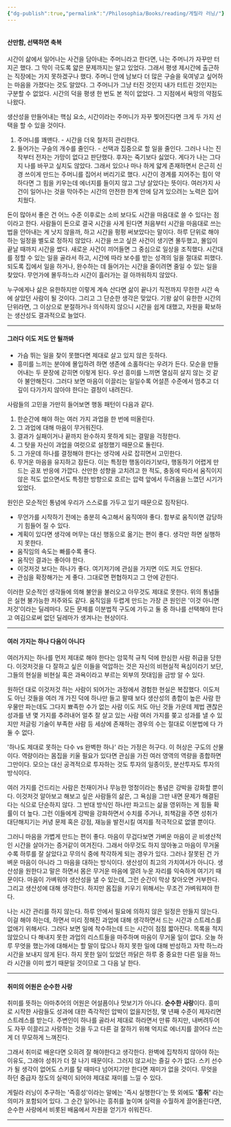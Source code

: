 ```yaml
---
{"dg-publish":true,"permalink":"/Philosophia/Books/reading/게릴라 러닝/"}
---
```


```table-of-contents
```
  
#### 산만함, 선택하면 축복

시간이 삶에서 일어나는 사건을 담아내는 주머니라고 한다면, 나는 주머니가 자꾸만 터지곤 했다.
그 막이 극도록 얇은 문제까지는 알고 있었다. 
그래서 평생 제시간에 출근하는 직장에는 가지 못하겠구나 했다. 
주머니 안에 남보다 더 많은 구슬을 욱여넣고 싶어하는 마음을 가졌다는 것도 알았다.
그 주머니가 그냥 터진 것인지 내가 터트린 것인지는 구분할 수 없었다.
시간의 덕을 평생 한 번도 본 적이 없었다.
그 지점에서 욕망의 약점도 나왔다.

생산성을 만들어내는 핵심 요소, 시간이라는 주머니가 자꾸 찢어진다면 크게 두 가지 선택을 할 수 있을 것이다.
1. 주머니를 꽤맨다. - 시간을 더욱 철저히 관리한다.
2. 들어가는 구슬의 개수를 줄인다. - 선택과 집중으로 할 일을 줄인다.
그러나 나는 진작부터 전자는 가망이 없다고 판단했다. 후자는 죽기보다 싫었다. 
게다가 나는 그다지 나를 바꾸고 싶지도 않았다.
그래서 있으나 마나 하게 얇게 존재하면서 은근히 신경 쓰이게 만드는 주머니를 집어서 버리기로 했다.
시간이 경계를 지어주는 힘이 약하다면 그 힘을 키우는데 에너지를 들이지 않고 그냥 살았다는 뜻이다.
여러가지 사건이 일어나는 것을 막아주는 시간의 안전한 한계 안에 담겨 있으려는 노력은 집어치웠다.

돈이 많아서 좋은 건 어느 수준 이후로는 소비 보다도 시간을 마음대로 쓸 수 있다는 점이라고 한다. 
사람들이 돈으로 결국 시간을 사게 된다면 처음부터 시간을 마음대로 쓰는 법을 안아내는 게 낫지 않을까, 하고 시간을 펑펑 써보았다는 말이다.
하루 단위로 해야 하는 일정을 별도로 정하지 않았다. 
시간을 쓰고 싶은 사건이 생기면 몰두했고, 몰입이 끝날 때까지 시간을 썼다.
새로운 사건이 끼어들면 그 중심으로 일상을 조직했다.
시간대를 정할 수 있는 일을 골라서 하고, 시간에 따라 보수를 받는 성격의 일을 절대로 피했다.
되도록 집에서 일을 하거나, 완수하는 데 들어가는 시간을 줄이려면 줄일 수 있는 일을 찾았다.
무언가에 몰두하느라 시간이 흘러가는 걸 아까워하지 않았다.

누구에게나 삶은 유한하지만 이렇게 계속 산다면 삶이 끝나기 직전까지 무한한 시간 속에 살았던 사람이 될 것이다.
그리고 그 단순한 생각은 맞았다.
기왕 삶이 유한한 시간의 단위라면, 그 이상으로 분절하거나 의식하지 않으니 시간을 쉽게 대했고, 자원을 확보하는 생산성도 결과적으로 늘었다.

*** 

#### 그러다 이도 저도 안 될까봐

- 가슴 뛰는 일을 찾이 못했다면 제대로 살고 있지 않은 듯하다.
- 흥미를 느끼는 분야에 몰입하려 하면 생존에 소홀하다는 우려가 든다.
모순을 만들어내는 두 문장에 갇히면 이렇게 된다.
우선 흥미를 느끼면 열심히 살지 않는 것 같아 불안해진다.
그러다 보면 마음이 이끌리는 일일수록 어설픈 수준에서 멈추고 더 깊이 다가가지 않아야 한다는 결정이 내려진다.

사람들의 고민을 가만히 들어보면 행동 패턴이 다음과 같다.
1. 한순간에 해야 하는 여러 가지 과업을 한 번에 떠올린다.
2. 그 과업에 대해 마음이 무거워진다.
3. 결과가 실패이거나 끝까지 완수하지 못하게 되는 결말을 걱정한다.
4. 그 탓을 자신이 과업을 여럿으로 설정했기 때문으로 돌린다.
5. 그 가운데 하나를 결정해야 한다는 생각에 사로 잡히면서 고민한다.
6. 무거운 마음을 유지하고 잠든다.
이는 특정한 행동이라기보다, 행동하기 어렵게 만드는 공포 반응에 가깝다.
산만한 성향을 고치려고 한 적도, 충동에 따라서 움직이지 않은 적도 없으면서도 특정한 방향으로 흐르는 압력 앞에서 두려움을 느꼈던 시기가 있었다.

원인은 모순적인 통념에 우리가 스스로를 가두고 있기 때문으로 짐작된다.
- 무언가를 시작하기 전에는 충분히 숙고해서 움직여야 좋다. 함부로 움직이면 감당하기 힘들어 질 수 있다.
- 계획이 있다면 생각에 머무는 대신 행동으로 옮기는 편이 좋다. 생각만 하면 실행하지 못한다.
- 움직임의 속도는 빠를수록 좋다.
- 움직인 결과는 좋아야 한다.
- 이것저것 보다는 하나가 좋다. 여기저기에 관심을 가지면 이도 저도 안된다.
- 관심을 확장해가는 게 좋다. 그대로면 편협하지고 그 안에 갇힌다.

이러한 모순적인 생각들에 의해 불안을 불러오고 아무것도 제대로 못한다. 위의 통념들은 실현 불가능한 저주와도 같다.
움직임을 두렵게 만드는 가장 큰 원인은 '이것 아니면 저것'이라는 딜레마다. 
모든 문제를 이분법적 구도에 가두고 둘 중 하나를 선택해야 한다고 여김으로써 없던 딜레마가 생겨나는 현상이다.


***

#### 여러 가지는 하나 다음이 아니다

여러가지는 하나를 먼저 제대로 해야 한다는 암묵적 규칙 덕에 한심한 사람 취급을 당한다.
이것저것을 다 잘하고 싶은 이들을 억압하는 것은 자신의 비현실적 욕심이라기 보단, 그들의 현실을 비현실 혹은 과욕이라고 부르는 외부의 잣대임을 금방 알 수 있다.

원하던 대로 이것저것 하는 사람이 되어가는 과정에서 경험한 현실은 복잡했다. 
이도저도 아닌 것들을 여러 개 가진 덕에 하나만 들고 팔때 보다 생산성의 총합이 높은 사람
한 우물만 파는데도 그다지 뾰족한 수가 없는 사람
이도 저도 아닌 것들 가운데 제법 괜찮은 성과를 낸 몇 가지를 추려내어 얼추 잘 살고 있는 사람
여러 가지를 쫒고 성과를 낼 수 있지만 저글링 기술이 부족한 사람 
등 세상에 존재하는 경우의 수는 절대로 이분법에 다 가둘 수 없다.

'하나도 제대로 못하는 다수 vs 완벽한 하나' 라는 가정은 허구다. 이 허상은 구도의 산물이다.
역량이라는 몸집을 키울 필요가 있다면 관심을 가진 여러 영역의 역량을 종합하면 그만이다.
모으는 대신 공격적으로 투자하는 것도 투자의 일종이듯, 분산투자도 투자의 방식이다.

여러 가지를 건드리는 사람은 천재이거나 무능한 멍청이라는 통념은 강박을 강화할 뿐이다.
이것저것 알아보고 해보고 싶은 사람들의 삶은, 그 욕심을 그만 내면 문제가 해결된다는 식으로 단순하지 않다.
그 반대 방식인 하나만 파고드는 삶을 영위하는 게 힘들 확률이 더 높다.
그런 이들에게 강박을 강화하면서 수치를 주거나, 죄책감을 주면 성취가 대단해지기는 커녕 문제 혹은 강점, 재능을 발전시킬 여지를 적극적으로 없앨 뿐이다.

그러니 마음을 가볍게 만드는 편이 좋다.
마음이 무겁다보면 가벼운 마음이 곧 비생산적인 시간을 살아가는 증거같이 여겨진다.
그래서 아무것도 하지 않아놓고 마음이 무거울 수록 하루를 잘 살았다고 무의식 중에 착각하게 되는 경우가 있다.
그러나 잘못된 건 가벼운 마음이 아니라 그 마음을 대하는 방식이다.
생산성이 최고의 가치여서가 아니다.
생산성을 원한다고 말은 하면서 몸은 무거운 마음에 깔려 누운 자리를 익숙하게 여기기 때문이다.
마음이 가벼워야 생산성을 낼 수 있는데, 그런 순간이 막상 찾아오면 거부한다.
그리고 생산성에 대해 생각한다.
하지만 몸집을 키우기 위해서는 무조건 가벼워져야 한다.

나는 시간 관리를 하지 않는다.
하루 안에서 필요에 의하지 않은 일정은 만들지 않는다.
이걸 해야 하는데, 하면서 미리 정해진 과업에 대해 생각하면서 드는 시간과 스트레스를 없애기 위해서다.
그러다 보면 일에 착수하는데 드는 시간이 점점 짧아진다.
목록을 적지 않았으니 다 해내지 못한 과업의 리스트들을 마주하며 마음이 무거울 일이 없다.
오늘 하루 무엇을 했는가에 대해서는 할 말이 많으나 하지 못한 일에 대해 반성하고 자학 하느라 시간을 보내지 않게 된다.
하지 못한 일이 있었던 까닭은 하루 중 중요한 다른 일을 하느라 시간을 이미 썼기 때문일 것이므로 그 다음 날 한다.

***

#### 취미의 어원은 순수한 사랑


취미를 뜻하는 아마추어의 어원은 어설픔이나 맛보기가 아니다. **순수한 사랑**이다.
흥미로 시작한 사람들도 성과에 대한 즉각적인 압박이 없을지언정, 몇 년째 수준이 제자리면 스트레스를 받는다.
주변인이 하나를 골라서 제대로 하라면서 만류 하지만, 내버려두어도 자꾸 이끌리고 사랑하는 것을 두고 다른 걸 잘하기 위해 억지로 에너지를 끌어다 쓰는게 더 무모하게 느껴진다.

그래서 취미로 배운다면 오히려 잘 해야한다고 생각한다. 
완벽에 집착하지 않아야 하는 이유도, 그래야 성취가 더 잘 나기 때문이다.
그러지 않고서는 즐길 수가 없다.
스키 선수가 될 생각이 없어도 스키를 탈 때마다 넘어지기만 한다면 재미가 없을 것이다.
무엇을 하던 중급자 정도의 실력이 되어야 제대로 재미를 느낄 수 있다.

게릴라 러닝이 추구하는 '즉흥성'이라는 말에는 '즉시 실행한다'는 뜻 외에도 **'흥취'** 라는 의미가 포함되어 있다.
그 순간 일어나는 흥취를 높이며 실력을 수월하게 끌어올린다면, 순수한 사랑에서 비롯된 배움에서 자원을 얻기가 쉬워진다.

***

